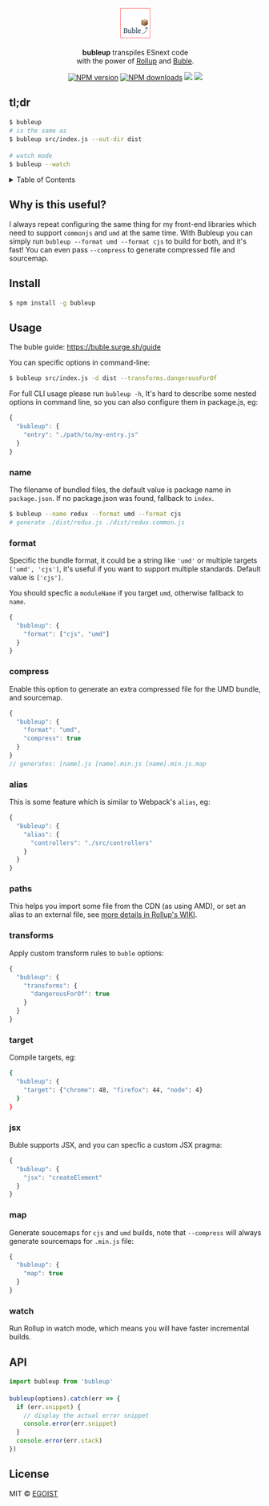 <p align="center">
  <img src="./media/logo.png" width="60" /><br>
  <br><strong>bubleup</strong> transpiles ESnext code<br> with the power of <a href="https://github.com/rollup/rollup">Rollup</a> and <a href="https://gitlab.com/Rich-Harris/buble">Buble</a>.
</p>

<p align="center">
  <a href="https://npmjs.com/package/bubleup"><img src="https://img.shields.io/npm/v/bubleup.svg?style=flat-square" alt="NPM version"></a>
  <a href="https://npmjs.com/package/bubleup"><img src="https://img.shields.io/npm/dm/bubleup.svg?style=flat-square" alt="NPM downloads"></a>
  <a href="https://circleci.com/gh/egoist/bubleup/tree/master"><img src="https://img.shields.io/circleci/project/egoist/bubleup/master.svg?style=flat-square"></a>
  <a href="https://circleci.com/gh/egoist/bubleup/tree/master"><img src="https://img.shields.io/coveralls/egoist/bubleup/master.svg?style=flat-square"></a>
</p>

## tl;dr

```bash
$ bubleup
# is the same as
$ bubleup src/index.js --out-dir dist

# watch mode
$ bubleup --watch
```

<details><summary>Table of Contents</summary>

<!-- toc -->

- [Why is this useful?](#why-is-this-useful)
- [Install](#install)
- [Usage](#usage)
  * [name](#name)
  * [format](#format)
  * [compress](#compress)
  * [alias](#alias)
  * [paths](#paths)
  * [transforms](#transforms)
  * [target](#target)
  * [jsx](#jsx)
  * [map](#map)
  * [watch](#watch)
- [API](#api)
- [License](#license)

<!-- tocstop -->

</details>

## Why is this useful?

I always repeat configuring the same thing for my front-end libraries which need to support `commonjs` and `umd` at the same time. With Bubleup you can simply run `bubleup --format umd --format cjs` to build for both, and it's fast! You can even pass `--compress` to generate compressed file and sourcemap.

## Install

```bash
$ npm install -g bubleup
```

## Usage

The buble guide: https://buble.surge.sh/guide

You can specific options in command-line:

```bash
$ bubleup src/index.js -d dist --transforms.dangerousForOf
```

For full CLI usage please run `bubleup -h`, It's hard to describe some nested options in command line, so you can also configure them in package.js, eg:

```js
{
  "bubleup": {
    "entry": "./path/to/my-entry.js"
  }
}
```

### name

The filename of bundled files, the default value is package name in `package.json`. If no package.json was found, fallback to `index`.

```bash
$ bubleup --name redux --format umd --format cjs
# generate ./dist/redux.js ./dist/redux.common.js
```

### format

Specific the bundle format, it could be a string like `'umd'` or multiple targets `['umd', 'cjs']`, it's useful if you want to support multiple standards. Default value is `['cjs']`.

You should specfic a `moduleName` if you target `umd`, otherwise fallback to `name`.

```js
{
  "bubleup": {
    "format": ["cjs", "umd"]
  }
}
```

### compress

Enable this option to generate an extra compressed file for the UMD bundle, and sourcemap.

```js
{
  "bubleup": {
    "format": "umd",
    "compress": true
  }
}
// generates: [name].js [name].min.js [name].min.js.map
```

### alias

This is some feature which is similar to Webpack's `alias`, eg:

```js
{
  "bubleup": {
    "alias": {
      "controllers": "./src/controllers"
    }
  }
}
```

### paths

This helps you import some file from the CDN (as using AMD), or set an alias to an external file, see [more details in Rollup's WIKI](https://github.com/rollup/rollup/wiki/JavaScript-API#paths).

### transforms

Apply custom transform rules to `buble` options:

```js
{
  "bubleup": {
    "transforms": {
      "dangerousForOf": true
    }
  }
}

```

### target

Compile targets, eg:

```bash
{
  "bubleup": {
    "target": {"chrome": 48, "firefox": 44, "node": 4}
  }
}
```

### jsx

Buble supports JSX, and you can specfic a custom JSX pragma:

```js
{
  "bubleup": {
    "jsx": "createElement"
  }
}
```

### map

Generate soucemaps for `cjs` and `umd` builds, note that `--compress` will always generate sourcemaps for `.min.js` file:

```js
{
  "bubleup": {
    "map": true
  }
}
```

### watch

Run Rollup in watch mode, which means you will have faster incremental builds.

## API

```js
import bubleup from 'bubleup'

bubleup(options).catch(err => {
  if (err.snippet) {
    // display the actual error snippet
    console.error(err.snippet)
  }
  console.error(err.stack)
})
```

## License

MIT © [EGOIST](https://github.com/egoist)
